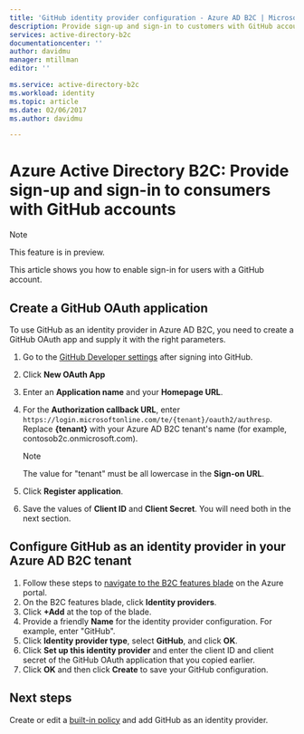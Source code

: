 ```yaml
---
title: 'GitHub identity provider configuration - Azure AD B2C | Microsoft Docs'
description: Provide sign-up and sign-in to customers with GitHub accounts in your applications that are secured by Azure Active Directory B2C.
services: active-directory-b2c
documentationcenter: ''
author: davidmu
manager: mtillman
editor: ''

ms.service: active-directory-b2c
ms.workload: identity
ms.topic: article
ms.date: 02/06/2017
ms.author: davidmu

---
```

# Azure Active Directory B2C: Provide sign-up and sign-in to consumers with GitHub accounts

> [!NOTE]
> This feature is in preview.
> 

This article shows you how to enable sign-in for users with a GitHub account.

## Create a GitHub OAuth application

To use GitHub as an identity provider in Azure AD B2C, you need to create a GitHub OAuth app and supply it with the right parameters.

1. Go to the [GitHub Developer settings](https://github.com/settings/developers) after signing into GitHub.
1. Click **New OAuth App**
1. Enter an **Application name** and your **Homepage URL**.
1. For the **Authorization callback URL**, enter `https://login.microsoftonline.com/te/{tenant}/oauth2/authresp`. Replace **{tenant}** with your Azure AD B2C tenant's name (for example, contosob2c.onmicrosoft.com).

    >[!NOTE]
    >The value for "tenant" must be all lowercase in the **Sign-on URL**.

1. Click **Register application**.
1. Save the values of **Client ID** and **Client Secret**. You will need both in the next section.

## Configure GitHub as an identity provider in your Azure AD B2C tenant

1. Follow these steps to [navigate to the B2C features blade](active-directory-b2c-app-registration.md#navigate-to-b2c-settings) on the Azure portal.
1. On the B2C features blade, click **Identity providers**.
1. Click **+Add** at the top of the blade.
1. Provide a friendly **Name** for the identity provider configuration. For example, enter "GitHub".
1. Click **Identity provider type**, select **GitHub**, and click **OK**.
1. Click **Set up this identity provider** and enter the client ID and client secret of the GitHub OAuth application that you copied earlier.
1. Click **OK** and then click **Create** to save your GitHub configuration.

## Next steps

Create or edit a [built-in policy](active-directory-b2c-reference-policies.md) and add GitHub as an identity provider.